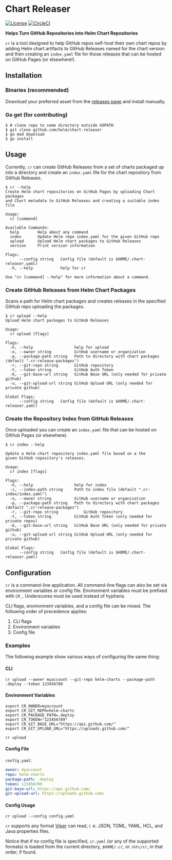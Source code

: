 # Chart Releaser

[![License](https://img.shields.io/badge/License-Apache%202.0-blue.svg)](https://opensource.org/licenses/Apache-2.0)
[![CircleCI](https://circleci.com/gh/helm/chart-releaser/tree/master.svg?style=svg)](https://circleci.com/gh/helm/chart-releaser/tree/master)

**Helps Turn GitHub Repositories into Helm Chart Repositories**

`cr` is a tool designed to help GitHub repos self-host their own chart repos by adding Helm chart artifacts to GitHub Releases named for the chart version and then creating an `index.yaml` file for those releases that can be hosted on GitHub Pages (or elsewhere!).

## Installation

### Binaries (recommended)

Download your preferred asset from the [releases page](https://github.com/helm/chart-releaser/releases) and install manually.

### Go get (for contributing)

```console
$ # clone repo to some directory outside GOPATH
$ git clone github.com/helm/chart-releaser
$ go mod download
$ go install
```

## Usage

Currently, `cr` can create GitHub Releases from a set of charts packaged up into a directory and create an `index.yaml` file for the chart repository from GitHub Releases.

```console
$ cr --help
Create Helm chart repositories on GitHub Pages by uploading Chart packages
and Chart metadata to GitHub Releases and creating a suitable index file

Usage:
  cr [command]

Available Commands:
  help        Help about any command
  index       Update Helm repo index.yaml for the given GitHub repo
  upload      Upload Helm chart packages to GitHub Releases
  version     Print version information

Flags:
      --config string   Config file (default is $HOME/.chart-releaser.yaml)
  -h, --help            help for cr

Use "cr [command] --help" for more information about a command.
```

### Create GitHub Releases from Helm Chart Packages

Scans a path for Helm chart packages and creates releases in the specified GitHub repo uploading the packages.

```console
$ cr upload --help
Upload Helm chart packages to GitHub Releases

Usage:
  cr upload [flags]

Flags:
  -h, --help                  help for upload
  -o, --owner string          GitHub username or organization
  -p, --package-path string   Path to directory with chart packages (default ".cr-release-packages")
  -r, --git-repo string       GitHub repository
  -t, --token string          GitHub Auth Token
  -b, --git-base-url string   GitHub Base URL (only needed for private github)
  -u, --git-upload-url string GitHub Upload URL (only needed for private github)

Global Flags:
      --config string   Config file (default is $HOME/.chart-releaser.yaml)
```

### Create the Repository Index from GitHub Releases

Once uploaded you can create an `index.yaml` file that can be hosted on GitHub Pages (or elsewhere).

```console
$ cr index --help

Update a Helm chart repository index.yaml file based on a the
given GitHub repository's releases.

Usage:
  cr index [flags]

Flags:
  -h, --help                  help for index
  -i, --index-path string     Path to index file (default ".cr-index/index.yaml")
  -o, --owner string          GitHub username or organization
  -p, --package-path string   Path to directory with chart packages (default ".cr-release-packages")
  -r, --git-repo string           GitHub repository
  -t, --token string          GitHub Auth Token (only needed for private repos)
  -b, --git-base-url string   GitHub Base URL (only needed for private github)
  -u, --git-upload-url string GitHub Upload URL (only needed for private github)

Global Flags:
      --config string   Config file (default is $HOME/.chart-releaser.yaml)
```

## Configuration

`cr` is a command-line application.
All command-line flags can also be set via environment variables or config file.
Environment variables must be prefixed with `CR_`.
Underscores must be used instead of hyphens.

CLI flags, environment variables, and a config file can be mixed.
The following order of precedence applies:

1. CLI flags
1. Environment variables
1. Config file

### Examples

The following example show various ways of configuring the same thing:

#### CLI

    cr upload --owner myaccount --git-repo helm-charts --package-path .deploy --token 123456789

#### Environment Variables

    export CR_OWNER=myaccount
    export CR_GIT_REPO=helm-charts
    export CR_PACKAGE_PATH=.deploy
    export CR_TOKEN="123456789"
    export CR_GIT_BASE_URL="https://api.github.com/"
    export CR_GIT_UPLOAD_URL="https://uploads.github.com/"

    cr upload

#### Config File

`config.yaml`:

```yaml
owner: myaccount
repo: helm-charts
package-path: .deploy
token: 123456789
git-base-url: https://api.github.com/
git-upload-url: https://uploads.github.com/
```

#### Config Usage

    cr upload --config config.yaml


`cr` supports any format [Viper](https://github.com/spf13/viper) can read, i. e. JSON, TOML, YAML, HCL, and Java properties files.

Notice that if no config file is specified, `cr.yaml` (or any of the supported formats) is loaded from the current directory, `$HOME/.cr`, or `/etc/cr`, in that order, if found.
